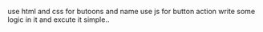 use html and css for butoons and name
use js for button action 
write some logic in it
and excute it simple..
